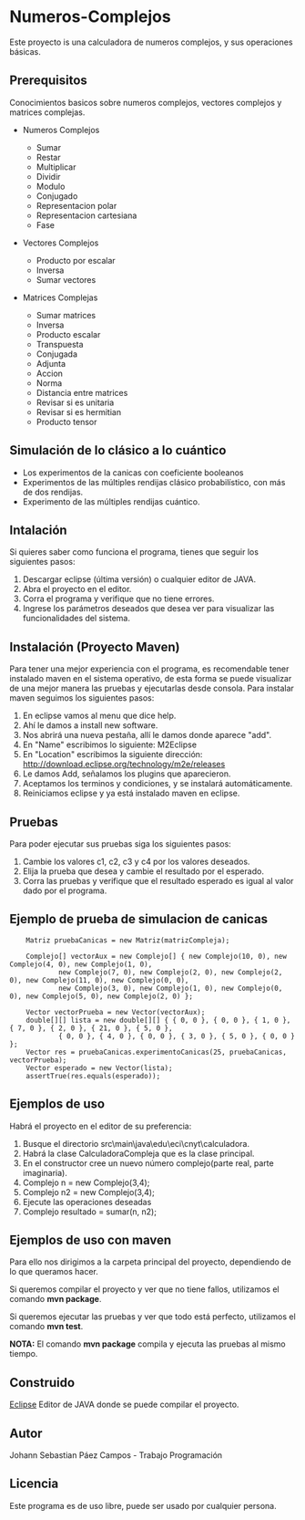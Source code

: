 # Numeros-Complejos
 
 Este proyecto is una calculadora de numeros complejos, y sus operaciones básicas.
 
 ## Prerequisitos
 
 Conocimientos basicos sobre numeros complejos, vectores complejos y matrices complejas.
 
 - Numeros Complejos
     - Sumar
     - Restar 
     - Multiplicar
     - Dividir
     - Modulo
     - Conjugado
     - Representacion polar
     - Representacion cartesiana
     - Fase
 
 - Vectores Complejos
     - Producto por escalar
     - Inversa 
     - Sumar vectores
     
     
- Matrices Complejas
     - Sumar matrices
     - Inversa
     - Producto escalar
     - Transpuesta
     - Conjugada
     - Adjunta
     - Accion
     - Norma
     - Distancia entre matrices
     - Revisar si es unitaria
     - Revisar si es hermitian
     - Producto tensor
	 
 ## Simulación de lo clásico a lo cuántico
   - Los experimentos de la canicas con coeficiente booleanos
   - Experimentos de las múltiples rendijas clásico probabilístico, con más de dos rendijas.
   - Experimento de las múltiples rendijas cuántico.

## Intalación 
Si quieres saber como funciona el programa, tienes que seguir los siguientes pasos:
1. Descargar eclipse (última versión) o cualquier editor de JAVA.
2. Abra el proyecto en el editor.
3. Corra el programa y verifique que no tiene errores.
4. Ingrese los parámetros deseados que desea ver para visualizar las funcionalidades del sistema.

## Instalación (Proyecto Maven)
Para tener una mejor experiencia con el programa, es recomendable tener instalado maven en el sistema operativo,
de esta forma se puede visualizar de una mejor manera las pruebas y ejecutarlas desde consola.
Para instalar maven seguimos los siguientes pasos:
1. En eclipse vamos al menu que dice help.
2. Ahí le damos a install new software.
3. Nos abrirá una nueva pestaña, allí le damos donde aparece "add".
4. En "Name" escribimos lo siguiente: M2Eclipse
5. En "Location" escribimos la siguiente dirección: http://download.eclipse.org/technology/m2e/releases
6. Le damos Add, señalamos los plugins que aparecieron.
7. Aceptamos los terminos y condiciones, y se instalará automáticamente.
8. Reiniciamos eclipse y ya está instalado maven en eclipse.

## Pruebas
Para poder ejecutar sus pruebas siga los siguientes pasos:
1. Cambie los valores c1, c2, c3 y c4 por los valores deseados.
2. Elija la prueba que desea y cambie el resultado por el esperado.
3. Corra las pruebas y verifique que el resultado esperado es igual al valor dado por el programa.
## Ejemplo de prueba de simulacion de canicas
```
	Matriz pruebaCanicas = new Matriz(matrizCompleja);

	Complejo[] vectorAux = new Complejo[] { new Complejo(10, 0), new Complejo(4, 0), new Complejo(1, 0),
			new Complejo(7, 0), new Complejo(2, 0), new Complejo(2, 0), new Complejo(11, 0), new Complejo(0, 0),
			new Complejo(3, 0), new Complejo(1, 0), new Complejo(0, 0), new Complejo(5, 0), new Complejo(2, 0) };

	Vector vectorPrueba = new Vector(vectorAux);
	double[][] lista = new double[][] { { 0, 0 }, { 0, 0 }, { 1, 0 }, { 7, 0 }, { 2, 0 }, { 21, 0 }, { 5, 0 },
			{ 0, 0 }, { 4, 0 }, { 0, 0 }, { 3, 0 }, { 5, 0 }, { 0, 0 } };
	Vector res = pruebaCanicas.experimentoCanicas(25, pruebaCanicas, vectorPrueba);
	Vector esperado = new Vector(lista);
	assertTrue(res.equals(esperado));

```

## Ejemplos de uso
Habrá el proyecto en el editor de su preferencia:
1. Busque el directorio src\main\java\edu\eci\cnyt\calculadora.
2. Habrá la clase CalculadoraCompleja que es la clase principal.
3. En el constructor cree un nuevo número complejo(parte real, parte imaginaria).
4. Complejo n = new Complejo(3,4);
5. Complejo n2 = new Complejo(3,4);
6. Ejecute las operaciones deseadas
7. Complejo resultado = sumar(n, n2);

## Ejemplos de uso con maven
Para ello nos dirigimos a la carpeta principal del proyecto, dependiendo de lo que queramos hacer.

Si queremos compilar el proyecto y ver que no tiene fallos, utilizamos el comando **mvn package**.

Si queremos ejecutar las pruebas y ver que todo está perfecto, utilizamos el comando **mvn test**.

**NOTA:** El comando **mvn package** compila y ejecuta las pruebas al mismo tiempo.

## Construido 
[Eclipse](https://www.eclipse.org/) Editor de JAVA donde se puede compilar el proyecto. 

## Autor
Johann Sebastian Páez Campos - Trabajo Programación

## Licencia
Este programa es de uso libre, puede ser usado por cualquier persona.

